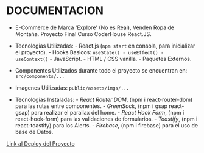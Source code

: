 # DOCUMENTACION
 
* E-Commerce de Marca 'Explore' (No es Real), Venden Ropa de Montaña. Proyecto Final Curso CoderHouse React.JS.

* Tecnologias Utilizadas:
       -  React.js (`npm start` en consola, para inicializar el proyecto).
       -  Hooks Basicos: `useState() - useEffect() - useContext()`
       -  JavaScript.
       -  HTML / CSS vanilla.
       -  Paquetes Externos.

* Componentes Utilizados durante todo el proyecto se encuentran en:
        `src/components/...`

* Imagenes Utilizadas:
        `public/assets/imgs/...`

* Tecnologias Instaladas: 
       -  *React Router DOM*, (npm i react-router-dom) para las rutas entre componentes.
       -  *GreenSock*, (npm i gsap react-gsap) para realizar el parallax del home.
       -  *React Hook Form*, (npm i react-hook-form) para las validaciones de formularios.
       - *Toastify*, (npm i react-toastify) para los Alerts.
       - *Firebase*, (npm i firebase) para el uso de base de Datos.

[Link al Deploy del Proyecto](http://www.google.com)